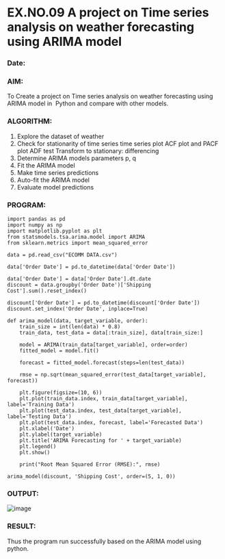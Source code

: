 # EX.NO.09        A project on Time series analysis on weather forecasting using ARIMA model 
### Date: 

### AIM:
To Create a project on Time series analysis on weather forecasting using ARIMA model in  Python and compare with other models.
### ALGORITHM:
1. Explore the dataset of weather 
2. Check for stationarity of time series time series plot
   ACF plot and PACF plot
   ADF test
   Transform to stationary: differencing
3. Determine ARIMA models parameters p, q
4. Fit the ARIMA model
5. Make time series predictions
6. Auto-fit the ARIMA model
7. Evaluate model predictions
### PROGRAM:
```
import pandas as pd
import numpy as np
import matplotlib.pyplot as plt
from statsmodels.tsa.arima.model import ARIMA
from sklearn.metrics import mean_squared_error

data = pd.read_csv("ECOMM DATA.csv")

data['Order Date'] = pd.to_datetime(data['Order Date'])

data['Order Date'] = data['Order Date'].dt.date
discount = data.groupby('Order Date')['Shipping Cost'].sum().reset_index()

discount['Order Date'] = pd.to_datetime(discount['Order Date'])
discount.set_index('Order Date', inplace=True)

def arima_model(data, target_variable, order):
    train_size = int(len(data) * 0.8)
    train_data, test_data = data[:train_size], data[train_size:]

    model = ARIMA(train_data[target_variable], order=order)
    fitted_model = model.fit()

    forecast = fitted_model.forecast(steps=len(test_data))

    rmse = np.sqrt(mean_squared_error(test_data[target_variable], forecast))

    plt.figure(figsize=(10, 6))
    plt.plot(train_data.index, train_data[target_variable], label='Training Data')
    plt.plot(test_data.index, test_data[target_variable], label='Testing Data')
    plt.plot(test_data.index, forecast, label='Forecasted Data')
    plt.xlabel('Date')
    plt.ylabel(target_variable)
    plt.title('ARIMA Forecasting for ' + target_variable)
    plt.legend()
    plt.show()

    print("Root Mean Squared Error (RMSE):", rmse)

arima_model(discount, 'Shipping Cost', order=(5, 1, 0))
```
### OUTPUT:
![image](https://github.com/user-attachments/assets/0a336e98-70df-43b5-a25a-34fc7ee7f206)


### RESULT:
Thus the program run successfully based on the ARIMA model using python.
